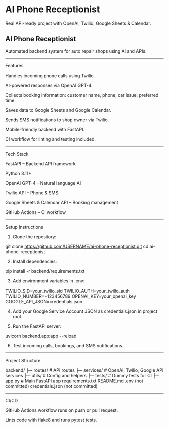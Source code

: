 # AI Phone Receptionist
Real API-ready project with OpenAI, Twilio, Google Sheets & Calendar.


## AI Phone Receptionist

Automated backend system for auto repair shops using AI and APIs.


---

Features

Handles incoming phone calls using Twilio.

AI-powered responses via OpenAI GPT-4.

Collects booking information: customer name, phone, car issue, preferred time.

Saves data to Google Sheets and Google Calendar.

Sends SMS notifications to shop owner via Twilio.

Mobile-friendly backend with FastAPI.

CI workflow for linting and testing included.



---

Tech Stack

FastAPI – Backend API framework

Python 3.11+

OpenAI GPT-4 – Natural language AI

Twilio API – Phone & SMS

Google Sheets & Calendar API – Booking management

GitHub Actions – CI workflow



---

Setup Instructions

1. Clone the repository:



git clone https://github.com/USERNAME/ai-phone-receptionist.git
cd ai-phone-receptionist

2. Install dependencies:



pip install -r backend/requirements.txt

3. Add environment variables in .env:



TWILIO_SID=your_twilio_sid
TWILIO_AUTH=your_twilio_auth
TWILIO_NUMBER=+123456789
OPENAI_KEY=your_openai_key
GOOGLE_API_JSON=credentials.json

4. Add your Google Service Account JSON as credentials.json in project root.


5. Run the FastAPI server:



uvicorn backend.app:app --reload

6. Test incoming calls, bookings, and SMS notifications.




---

Project Structure

backend/
├─ routes/       # API routes
├─ services/     # OpenAI, Twilio, Google API services
├─ utils/        # Config and helpers
├─ tests/        # Dummy tests for CI
├─ app.py        # Main FastAPI app
requirements.txt
README.md
.env (not committed)
credentials.json (not committed)


---

CI/CD

GitHub Actions workflow runs on push or pull request.

Lints code with flake8 and runs pytest tests.










